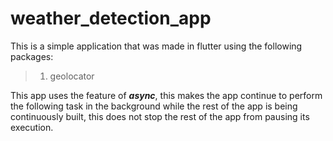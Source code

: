 # weather_detection_app

This is a simple application that was made in flutter using the following packages:

> 1. geolocator

This app uses the feature of <i><b>async</b></i>, this makes the app continue to perform the following task in the background while the rest of the app is being continuously built, this does not stop the rest of the app from pausing its execution.
